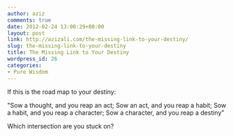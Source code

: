 ```yaml
---
author: aziz
comments: true
date: 2012-02-24 13:00:29+00:00
layout: post
link: http://azizali.com/the-missing-link-to-your-destiny/
slug: the-missing-link-to-your-destiny
title: The Missing Link to Your Destiny
wordpress_id: 26
categories:
- Pure Wisdom
---
```


If this is the road map to your destiny:

"Sow a thought, and you reap an act; Sow an act, and you reap a habit; Sow a habit, and you reap a character; Sow a character, and you reap a destiny"

Which intersection are you stuck on?
